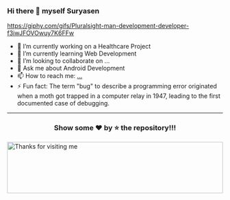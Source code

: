 ### Hi there 👋 myself Suryasen
https://giphy.com/gifs/Pluralsight-man-development-developer-f3iwJFOVOwuy7K6FFw

- 🔭 I’m currently working on a Healthcare Project
- 🌱 I’m currently learning Web Development
- 👯 I’m looking to collaborate on ...
- 💬 Ask me about Android Development
- 📫 How to reach me: [...](https://www.linkedin.com/in/imsuryasen/)
- ⚡ Fun fact:
        The term "bug" to describe a programming error originated when a moth got trapped in a computer relay in 1947, leading to the first documented case of debugging.
---
<p align="center"><h3 align="center"> Show some ❤️ by ⭐ the repository!!!</h3></p>

<img height="120" alt="Thanks for visiting me" width="100%" src="https://raw.githubusercontent.com/BrunnerLivio/brunnerlivio/master/images/marquee.svg" />
